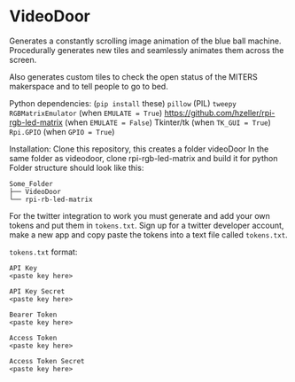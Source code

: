 # VideoDoor
 
Generates a constantly scrolling image animation of the blue ball machine.
Procedurally generates new tiles and seamlessly animates them across the screen.

Also generates custom tiles to check the open status of the MITERS makerspace and to tell people to go to bed.

Python dependencies: (`pip install` these)
`pillow` (PIL)
`tweepy`
`RGBMatrixEmulator` (when `EMULATE = True`)
https://github.com/hzeller/rpi-rgb-led-matrix (when `EMULATE = False`)
Tkinter/tk (when `TK_GUI = True`)
`Rpi.GPIO` (when `GPIO = True`)

Installation:
Clone this repository, this creates a folder videoDoor
In the same folder as videodoor, clone rpi-rgb-led-matrix and build it for python
Folder structure should look like this:
``` 
Some_Folder
├── VideoDoor
└── rpi-rb-led-matrix
```


For the twitter integration to work you must generate and add your own tokens and put them in `tokens.txt`.
Sign up for a twitter developer account, make a new app and copy paste the tokens into a text file called `tokens.txt`.

`tokens.txt` format:

```
API Key
<paste key here>

API Key Secret
<paste key here>

Bearer Token
<paste key here>

Access Token
<paste key here>

Access Token Secret
<paste key here>
```
